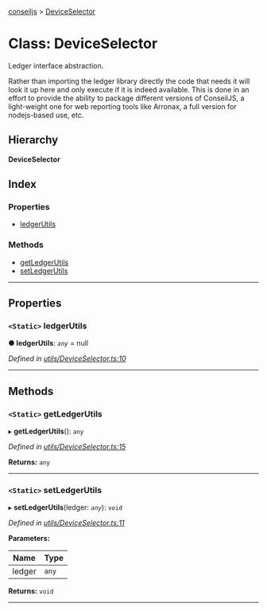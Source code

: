 [conseiljs](../README.md) > [DeviceSelector](../classes/deviceselector.md)

# Class: DeviceSelector

Ledger interface abstraction.

Rather than importing the ledger library directly the code that needs it will look it up here and only execute if it is indeed available. This is done in an effort to provide the ability to package different versions of ConseilJS, a light-weight one for web reporting tools like Arronax, a full version for nodejs-based use, etc.

## Hierarchy

**DeviceSelector**

## Index

### Properties

* [ledgerUtils](deviceselector.md#ledgerutils)

### Methods

* [getLedgerUtils](deviceselector.md#getledgerutils)
* [setLedgerUtils](deviceselector.md#setledgerutils)

---

## Properties

<a id="ledgerutils"></a>

### `<Static>` ledgerUtils

**● ledgerUtils**: *`any`* =  null

*Defined in [utils/DeviceSelector.ts:10](https://github.com/Cryptonomic/ConseilJS/blob/9065a8e/src/utils/DeviceSelector.ts#L10)*

___

## Methods

<a id="getledgerutils"></a>

### `<Static>` getLedgerUtils

▸ **getLedgerUtils**(): `any`

*Defined in [utils/DeviceSelector.ts:15](https://github.com/Cryptonomic/ConseilJS/blob/9065a8e/src/utils/DeviceSelector.ts#L15)*

**Returns:** `any`

___
<a id="setledgerutils"></a>

### `<Static>` setLedgerUtils

▸ **setLedgerUtils**(ledger: *`any`*): `void`

*Defined in [utils/DeviceSelector.ts:11](https://github.com/Cryptonomic/ConseilJS/blob/9065a8e/src/utils/DeviceSelector.ts#L11)*

**Parameters:**

| Name | Type |
| ------ | ------ |
| ledger | `any` |

**Returns:** `void`

___

